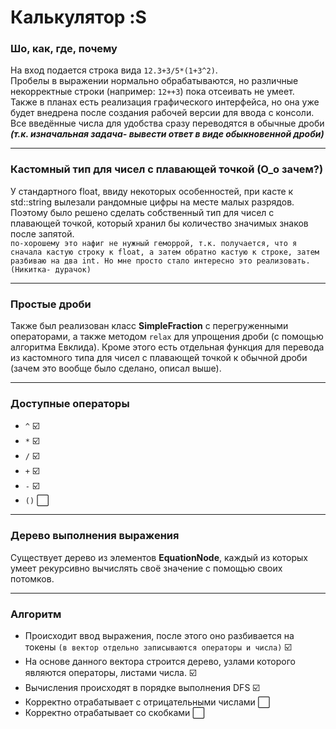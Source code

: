 # Калькулятор :S
### Шо, как, где, почему
На вход подается строка вида `12.3+3/5*(1+3^2)`.  
Пробелы в выражении нормально обрабатываются, но различные некорректные строки (например: `12++3`) пока отсеивать не умеет.  
Также в планах есть реализация графического интерфейса, но она уже будет внедрена после создания рабочей версии для ввода с консоли.  
Все введённые числа для удобства сразу переводятся в обычные дроби ***(т.к. изначальная задача- вывести ответ в виде обыкновенной дроби)***
***
### Кастомный тип для чисел с плавающей точкой (O_o зачем?)
У стандартного float, ввиду некоторых особенностей, при касте к std::string вылезали рандомные цифры на месте малых разрядов. Поэтому было решено сделать собственный тип для чисел с плавающей точкой, который хранил бы количество значимых знаков после запятой.  
`по-хорошему это нафиг не нужный геморрой, т.к. получается, что я сначала кастую строку к float, а затем обратно кастую к строке, затем разбиваю на два int. Но мне просто стало интересно это реализовать. (Никитка- дурачок)`
***
### Простые дроби
Также был реализован класс **SimpleFraction** с перегруженными операторами, а также методом `relax` для упрощения дроби (с помощью алгоритма Евклида). Кроме этого есть отдельная функция для перевода из кастомного типа для чисел с плавающей точкой к обычной дроби (зачем это вообще было сделано, описал выше).
***
### Доступные операторы
* `^` :ballot_box_with_check:
* `*` :ballot_box_with_check:
* `/` :ballot_box_with_check:
* `+` :ballot_box_with_check:
* `-` :ballot_box_with_check:
* `()` :white_large_square: 
***
### Дерево выполнения выражения
Существует дерево из элементов **EquationNode**, каждый из которых умеет рекурсивно вычислять своё значение с помощью своих потомков.
***
### Алгоритм
* Происходит ввод выражения, после этого оно разбивается на токены `(в вектор отдельно записываются операторы и числа)` :ballot_box_with_check:
* На основе данного вектора строится дерево, узлами которого являются операторы, листами числа. :ballot_box_with_check:
* Вычисления происходят в порядке выполнения DFS :ballot_box_with_check:
* Корректно отрабатывает с отрицательными числами :white_large_square: 
* Корректно отрабатывает со скобками :white_large_square:
